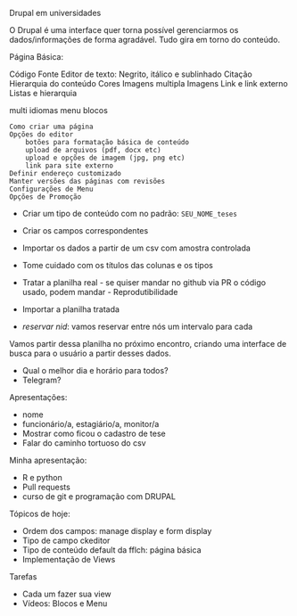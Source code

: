 Drupal em universidades

O Drupal é uma interface quer torna possível gerenciarmos os dados/informações
de forma agradável. Tudo gira em torno do conteúdo.

Página Básica:

Código Fonte
Editor de texto: 
Negrito, itálico e sublinhado
Citação
Hierarquia do conteúdo
Cores
Imagens multipla
Imagens 
Link e link externo
Listas e hierarquia

multi idiomas
menu 
blocos


    Como criar uma página
    Opções do editor
        botões para formatação básica de conteúdo
        upload de arquivos (pdf, docx etc)
        upload e opções de imagem (jpg, png etc)
        link para site externo
    Definir endereço customizado
    Manter versões das páginas com revisões
    Configurações de Menu
    Opções de Promoção



- Criar um tipo de conteúdo com no padrão: `SEU_NOME_teses`
- Criar os campos correspondentes
- Importar os dados a partir de um csv com amostra controlada
- Tome cuidado com os títulos das colunas e os tipos
- Tratar a planilha real - se quiser mandar no github via PR o código usado, podem mandar - Reprodutibilidade
- Importar a planilha tratada

- *reservar nid*: vamos reservar entre nós um intervalo para cada

Vamos partir dessa planilha no próximo encontro, criando uma interface de busca para o usuário a partir
desses dados. 

- Qual o melhor dia e horário para todos?
- Telegram?



Apresentações:

- nome
- funcionário/a, estagiário/a, monitor/a
- Mostrar como ficou o cadastro de tese
- Falar do caminho tortuoso do csv 

Minha apresentação:

- R e python
- Pull requests
- curso de git e programação com DRUPAL

Tópicos de hoje:

- Ordem dos campos: manage display e form display
- Tipo de campo ckeditor
- Tipo de conteúdo default da fflch: página básica 
- Implementação de Views

Tarefas

- Cada um fazer sua view
- Vídeos: Blocos e Menu





